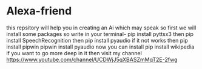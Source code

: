 # Alexa-friend
this repsitory will help you in creating an Ai which may speak
so first we will install some packages so write in your terminal-
pip install pyttsx3
then
pip install SpeechRecognition
then
pip install pyaudio
if it not works then
pip install pipwin
pipwin install pyaudio
now you can install
pip install wikipedia
if you want to go more deep in it then visit my channel
https://www.youtube.com/channel/UCDWjJ5qXBASZmMqT2E-2fwg
